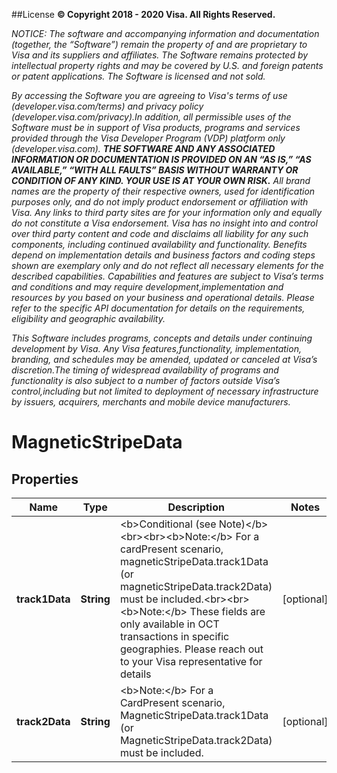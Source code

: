 ##License
**© Copyright 2018 - 2020 Visa. All Rights Reserved.** 

*NOTICE: The software and accompanying information and documentation (together, the “Software”) remain the property of and are proprietary to Visa and its suppliers and affiliates. The Software remains protected by intellectual property rights and may be covered by U.S. and foreign patents or patent applications. The Software is licensed and not sold.*

*By accessing the Software you are agreeing to Visa's terms of use (developer.visa.com/terms) and privacy policy (developer.visa.com/privacy).In addition, all permissible uses of the Software must be in support of Visa products, programs and services provided through the Visa Developer Program (VDP) platform only (developer.visa.com). **THE SOFTWARE AND ANY ASSOCIATED INFORMATION OR DOCUMENTATION IS PROVIDED ON AN “AS IS,” “AS AVAILABLE,” “WITH ALL FAULTS” BASIS WITHOUT WARRANTY OR CONDITION OF ANY KIND. YOUR USE IS AT YOUR OWN RISK.** All brand names are the property of their respective owners, used for identification purposes only, and do not imply product endorsement or affiliation with Visa. Any links to third party sites are for your information only and equally do not constitute a Visa endorsement. Visa has no insight into and control over third party content and code and disclaims all liability for any such components, including continued availability and functionality. Benefits depend on implementation details and business factors and coding steps shown are exemplary only and do not reflect all necessary elements for the described capabilities. Capabilities and features are subject to Visa’s terms and conditions and may require development,implementation and resources by you based on your business and operational details. Please refer to the specific API documentation for details on the requirements, eligibility and geographic availability.*

*This Software includes programs, concepts and details under continuing development by Visa. Any Visa features,functionality, implementation, branding, and schedules may be amended, updated or canceled at Visa’s discretion.The timing of widespread availability of programs and functionality is also subject to a number of factors outside Visa’s control,including but not limited to deployment of necessary infrastructure by issuers, acquirers, merchants and mobile device manufacturers.*


# MagneticStripeData

## Properties
Name | Type | Description | Notes
------------ | ------------- | ------------- | -------------
**track1Data** | **String** | &lt;b&gt;Conditional (see Note)&lt;/b&gt;&lt;br&gt;&lt;br&gt;&lt;b&gt;Note:&lt;/b&gt; For a cardPresent scenario, magneticStripeData.track1Data (or magneticStripeData.track2Data) must be included.&lt;br&gt;&lt;br&gt;&lt;b&gt;Note:&lt;/b&gt; These fields are only available in OCT transactions in specific geographies. Please reach out to your Visa representative for details |  [optional]
**track2Data** | **String** | &lt;b&gt;Note:&lt;/b&gt; For a CardPresent scenario, MagneticStripeData.track1Data (or MagneticStripeData.track2Data) must be included. |  [optional]
